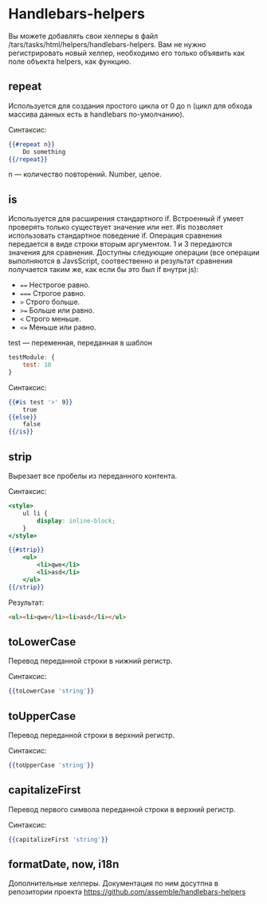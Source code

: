 # Handlebars-helpers

Вы можете добавлять свои хелперы в файл /tars/tasks/html/helpers/handlebars-helpers. Вам не нужно регистрировать новый хелпер, необходимо его только объявить как поле объекта helpers, как функцию.

## repeat

Используется для создания простого цикла от 0 до n (цикл для обхода массива данных есть в handlebars по-умолчанию).

Синтаксис:

```handlebars
{{#repeat n}}
    Do something
{{/repeat}}
```

n — количество повторений. Number, целое.


## is

Используется для расширения стандартного if. Встроенный if умеет проверять только существует значение или нет. #is позволяет использовать стандартное поведение if. Операция сравнения передается в виде строки вторым аргументом. 1 и 3 передаются значения для сравнения. Доступны следующие операции (все операции выполняются в JavsScript, соотвественно и результат сравнения получается таким же, как если бы это был if внутри js):

* `==` Нестрогое равно.
* `===` Строгое равно.
* `>` Строго больше.
* `>=` Больше или равно.
* `<` Строго меньше.
* `<=` Меньше или равно.

test — переменная, переданная в шаблон

```js
testModule: {
    test: 10
}
```

Синтаксис:

```handlebars
{{#is test '>' 9}}
    true
{{else}}
    false
{{/is}}
```


## strip

Вырезает все пробелы из переданного контента.

Синтаксис:

```handlebars
<style>
    ul li {
        display: inline-block;
    }
</style>

{{#strip}}
    <ul>
        <li>qwe</li>
        <li>asd</li>
    </ul>
{{/strip}}
```

Результат:

```html
<ul><li>qwe</li><li>asd</li></ul>
```


## toLowerCase

Перевод переданной строки в нижний регистр.

Синтаксис:

```handlebars
{{toLowerCase 'string'}}
```


## toUpperCase

Перевод переданной строки в верхний регистр.

Синтаксис:

```handlebars
{{toUpperCase 'string'}}
```


## capitalizeFirst

Перевод первого символа переданной строки в верхний регистр.

Синтаксис:

```handlebars
{{capitalizeFirst 'string'}}
```

## formatDate, now, i18n

Дополнительные хелперы. Документация по ним досутпна в репозитории проекта https://github.com/assemble/handlebars-helpers

